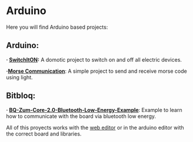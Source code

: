 # Arduino

Here you will find Arduino based projects:

## Arduino:

**· [SwitchItON](https://github.com/Jkutkut/SwitchItON):** A domotic project to switch on and off all electric devices.

**·[Morse Communication](https://github.com/Jkutkut/Arduino-Morse_Communication)**: A simple project to send and receive morse code using light.

## Bitbloq:
**· [BQ-Zum-Core-2.0-Bluetooth-Low-Energy-Example](https://github.com/Jkutkut/BQ-Zum-Core-2.0-Bluetooth-Low-Energy-Example)**: Example to learn how to communicate with the board via bluetooth low energy.


All of this proyects works with the [web editor](https://bitbloq.bq.com/) or in the arduino editor with the correct board and libraries.
